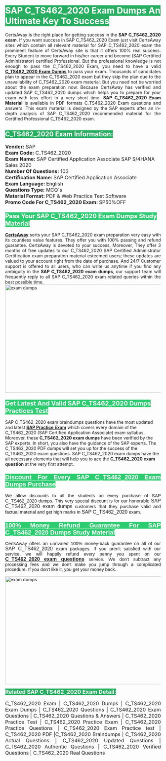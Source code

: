 <h1><span style="color:#ffffff"><strong><span style="background-color:#27ae60">SAP C_TS462_2020 Exam Dumps An Ultimate Key To Success</span></strong></span></h1> <div style="text-align:justify">CertsAway is the right place for getting success in the <strong>SAP C_TS462_2020 exam</strong>. If you want success in SAP C_TS462_2020 Exam just visit CertsAway sites which contain all relevant material for SAP C_TS462_2020 exam the prominent feature of CertsAway site is that it offers 100% real success. Every Student to move forward in his/her career and become (SAP Certified Administrator) certified Professional. But the professional knowledge is not enough to pass the C_TS462_2020 Exam, you need to have a valid <a href="https://www.certsaway.com/sap/c_ts462_2020-exam-dumps"><strong>C_TS462_2020 Exam Dumps</strong></a> to pass your exam. Thousands of candidates plan to appear in the C_TS462_2020 exam but they skip the plan due to the unavailability of C_TS462_2020 exam material. But you need not be worried about the exam preparation now. Because CertsAway has verified and updated SAP C_TS462_2020 dumps which helps you to prepare for your exam with less effort in a very short time. <strong>SAP C_TS462_2020 Exam Material</strong> is available in PDF formats C_TS462_2020 Exam questions and answers. This exam material is designed by the SAP experts after an in-depth analysis of SAP C_TS462_2020 recommended material for the Certified Professional C_TS462_2020 exam.</div> <h2 style="text-align:justify"><span style="color:#ffffff"><span style="background-color:#27ae60">C_TS462_2020 Exam Information:</span></span></h2> <p><span style="font-size:16px"><strong>Vender:</strong> SAP<br /> <strong>Exam Code:</strong> C_TS462_2020<br /> <strong>Exam Name:</strong> SAP Certified Application Associate SAP S/4HANA Sales 2020<br /> <strong>Number Of Questions:</strong> 103<br /> <strong>Certification Name: </strong>SAP Certified Application Associate<br /> <strong>Exam Language: </strong>English<br /> <strong>Questions Type:</strong> MCQ`s<br /> <strong>Material Format: </strong>PDF & Web Practice Test Software<br /> <strong>Promo Code For C_TS462_2020 Exam: </strong>SP50%OFF</span></p> <h3><span style="font-size:20px"><span style="color:#ffffff"><strong><span style="background-color:#2ecc71">Pass Your SAP C_TS462_2020 Exam Dumps Study Material</span></strong></span></span></h3> <div style="text-align:justify"><a href=" https://www.certsaway.com/"><strong>CertsAway</strong></a> sorts your SAP C_TS462_2020 exam preparation very easy with its countless value features. They offer you with 100% passing and refund guarantee. CertsAway is devoted to your success, Moreover, They offer 3 months of free updates to our C_TS462_2020 SAP Certified Administrator Certification exam preparation material esteemed users; these updates are valued to your account right from the date of purchase. And 24/7 Customer support is offered to all users, who can write us anytime if you find any ambiguity in the <strong>SAP C_TS462_2020 exam dumps</strong>, our support team will frequently reply to all SAP C_TS462_2020 exam related queries within the best possible time.</div> <div style="text-align:justify"> </div> <div style="text-align:justify"><a href="https://www.certsaway.com/sap/c_ts462_2020-exam-dumps" rel="no-follow"><img alt="exam dumps" src="https://www.certcollections.com/uploads/content/certsaway.png" style="height:350px; width:750px" /></a></div> <h3><span style="font-size:20px"><span style="color:#ffffff"><strong><span style="background-color:#2ecc71">Get Latest And Valid SAP C_TS462_2020 Dumps Practices Test</span></strong></span></span></h3> <p>SAP C_TS462_2020 exam braindumps questions have the most updated and latest <a href="https://www.certsaway.com/sap-questions"><strong>SAP Practice Exam</strong></a> which covers every domain of the C_TS462_2020 (SAP Certified Application Associate) exam syllabus. Moreover, these <strong>C_TS462_2020 exam dumps</strong> have been verified by the SAP experts. In short, you also have the guidance of the SAP experts. The C_TS462_2020 PDF dumps will set you up for the success of the C_TS462_2020 exam questions. SAP C_TS462_2020 exam dumps have the all necessary elements that will help you to ace the <strong>C_TS462_2020 exam question</strong> at the very first attempt.</p> <h3 style="text-align:justify"><span style="font-size:20px"><span style="color:#ffffff"><strong><span style="font-family:Calibri,sans-serif"><span style="background-color:#2ecc71">Discount For Every </span><span style="background-color:#2ecc71">SAP C_TS462_2020 Exam</span><span style="background-color:#2ecc71"> Dumps Purchase</span></span></strong></span></span></h3> <div style="text-align:justify"> <p><span style="font-size:11pt"><span style="font-family:Calibri,sans-serif">We allow discounts to all the students on every purchase of SAP C_TS462_2020 dumps. This very special discount is for our honorable <span style="font-size:12.0pt"><span style="background-color:white">SAP C_TS462_2020 exam dumps </span></span>customers that they purchase valid and factual material and get high marks in <span style="font-size:12.0pt"><span style="background-color:white">SAP C_TS462_2020 </span></span>exam. </span></span></p> <h3><span style="font-size:20px"><span style="color:#ffffff"><strong><span style="font-family:Calibri,sans-serif"><span style="background-color:#2ecc71">100% Money Refund Guarantee For </span><span style="background-color:#2ecc71">SAP C_TS462_2020 Dumps Study Material</span></span></strong></span></span></h3> <p><span style="font-size:11pt"><span style="font-family:Calibri,sans-serif">CertsAway offers an unrivaled 100% money-back guarantee on all of our <span style="font-size:12.0pt"><span style="background-color:white">SAP C_TS462_2020 </span></span>exam packages. If you aren't satisfied with our service, we will happily refund every penny you spent on our <span style="font-size:12.0pt"><span style="background-color:white"><a href="https://www.certsaway.com/sap/c_ts462_2020-exam-dumps"><strong>C_TS462_2020 exam questions</strong></a> </span></span>service. We don't subtract any processing fees and we don't make you jump through a complicated procedure. If you don't like it, you get your money back.</span></span></p> <p><a href="https://www.certsaway.com/sap/c_ts462_2020-exam-dumps" rel="no-follow"><img alt="exam dumps" src="https://www.certcollections.com/uploads/content/certsaway_(2)2.png" style="height:350px; width:750px" /></a></p> <p><span style="color:#ffffff"><strong><span style="font-size:18px"><span style="background-color:#27ae60">Related SAP C_TS462_2020 Exam Detail:</span></span></strong></span><br /> <br /> <span style="font-size:16px">C_TS462_2020 Exam | C_TS462_2020 Dumps | C_TS462_2020 Exam Dumps | C_TS462_2020 Questions | C_TS462_2020 Exam Questions | C_TS462_2020 Questions & Answers | C_TS462_2020 Practice Test | C_TS462_2020 Practice Exam | C_TS462_2020 Practice Questions | C_TS462_2020 Exam Practice test | C_TS462_2020 PDF |C_TS462_2020 Braindumps | C_TS462_2020 Actual Questions | C_TS462_2020 Updated Questions | C_TS462_2020 Authentic Questions | C_TS462_2020 Verified Questions | C_TS462_2020 Real Questions</span></p> </div>
